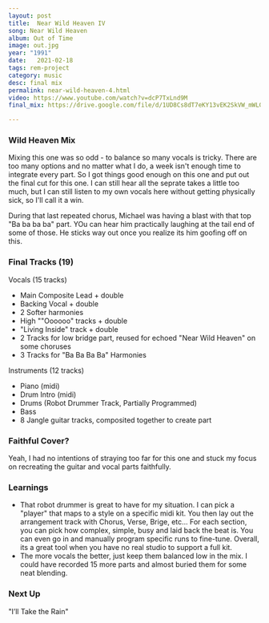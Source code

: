 ```yaml
---
layout: post
title:  Near Wild Heaven IV
song: Near Wild Heaven
album: Out of Time
image: out.jpg
year: "1991"
date:   2021-02-18
tags: rem-project
category: music
desc: final mix
permalink: near-wild-heaven-4.html
video: https://www.youtube.com/watch?v=dcP7TxLnd9M
final_mix: https://drive.google.com/file/d/1UD8Cs8dT7eKY13vEK2SkVW_mWLGNLS5J/view?usp=sharing

---
```


### Wild Heaven Mix
Mixing this one was so odd - to balance so many vocals is tricky. There are too many options and no matter what I do, a week isn't enough time to integrate every part. So I got things good enough on this one and put out the final cut for this one. I can still hear all the seprate takes a little too much, but I can still listen to my own vocals here without getting physically sick, so I'll call it a win.

During that last repeated chorus, Michael was having a blast with that top "Ba ba ba ba" part. YOu can hear him practically laughing at the tail end of some of those. He sticks way out once you realize its him goofing off on this.

### Final Tracks (19)
Vocals (15 tracks)
- Main Composite Lead + double
- Backing Vocal + double
- 2 Softer harmonies
- High ""Oooooo" tracks + double
- "Living Inside" track + double
- 2 Tracks for low bridge part, reused for echoed "Near Wild Heaven" on some choruses
- 3 Tracks for "Ba Ba Ba Ba" Harmonies

Instruments (12 tracks)
- Piano (midi)
- Drum Intro (midi)
- Drums (Robot Drummer Track, Partially Programmed)
- Bass
- 8 Jangle guitar tracks, composited together to create part

### Faithful Cover?
Yeah, I had no intentions of straying too far for this one and stuck my focus on recreating the guitar and vocal parts faithfully.

### Learnings
- That robot drummer is great to have for my situation. I can pick a "player" that maps to a style on a specific midi kit. You then lay out the arrangement track with Chorus, Verse, Brige, etc... For each section, you can pick how complex, simple, busy and laid back the beat is. You can even go in and manually program specific runs to fine-tune. Overall, its a great tool when you have no real studio to support a full kit.
- The more vocals the better, just keep them balanced low in the mix. I could have recorded 15 more parts and almost buried them for some neat blending.

### Next Up
  "I’ll Take the Rain"